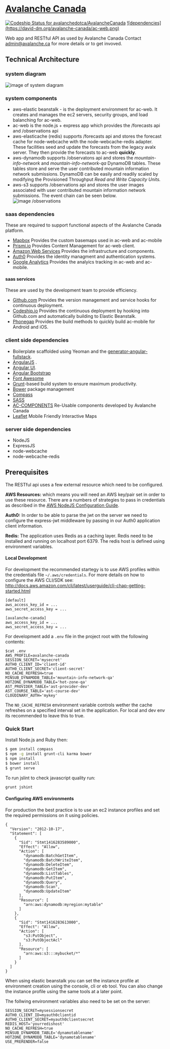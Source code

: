 # [Avalanche Canada](https://github.com/avalanchedotca/AvalancheCanada.git) 

[![Codeship Status for avalanchedotca/AvalancheCanada](https://www.codeship.io/projects/174bbac0-1b8b-0132-59d0-32ae1850d3a7/status)](https://www.codeship.io/projects/34957)
[![dependencies] (https://david-dm.org/avalanche-canada/ac-web.png)](https://david-dm.org/)

Web app and RESTful API as used by Avalanche Canada 
Contact admin@avalanche.ca for more details or to get invoved.  


## Technical Architecture

### system diagram
![image of system diagram](/docs/images/systems-diagram.png?raw=true)

### system components
* aws-elastic beanstalk - is the deployment environment for ac-web.  It creates and manages the ec2 servers, security groups, and load balanching for ac-web.  
* ac-web is the node.js + express app which provides the /forecasts api and /observations api
* aws-elasticache (redis) supports /forecasts api and stores the forecast cache for node-webcache with the node-webcache-redis adapter.  These facilities seed and update the forecasts from the legacy avalx server.  They then provide the forecasts to ac-web **quickly**.  
* aws-dynamodb supports /observatons api and stores the *mountain-info-network* and *mountain-info-network-qa* DynamoDB tables.  These tables store and serve the user contributed mountain information network submissions.  DynamoDB can be easily and readily scaled by modifying the Provisioned Throughput *Read and Write Capacity Units.*
* aws-s3 supports /observations api and stores the user images associated with user contributed mountain information network submissions.  The event chain can be seen below. 
![image /observations](/docs/images/observations.png?raw=true)

### saas dependencies
These are required to support functional aspects of the Avalanche Canada platform.
* [Mapbox](https://www.mapbox.com/) Provides the custom basemaps used in ac-web and ac-mobile
* [Prismi.io](https://prismic.io/) Provides Content Management for ac-web client.
* [Amazon Web Services](https://aws.amazon.com) Provides the infrastructure and components.
* [Auth0](http://auth0.com) Provides the identity managment and authentication systems. 
* [Google Analytics](https://www.google.com/analytics/) Provides the analyics tracking in ac-web and ac-mobile.

#### saas services
These are used by the development team to provide efficiency.  
* [Github.com](https://github.com) Provides the version management and service hooks for continuous deployment.
* [Codeship.io](codeship.io) Provides the continuous deployment by hooking into Github.com and automatically building to Elastic Beanstalk. 
* [Phonegap](https://build.phonegap.com) Provides the build methods to quickly build ac-mobile for Android and iOS. 


### client side dependencies
* Boilerplate scaffolded using Yeoman and the [generator-angular-fullstack](https://github.com/DaftMonk/generator-angular-fullstack).   
* [AngularJS](http://angularjs.org) .
* [Angular UI](http://angular-ui.github.io).  
* [Angular Bootstrap](http://angular-ui.github.io/bootstrap)
* [Font Awesome](http://fortawesome.github.com/Font-Awesome)  
* [Grunt](http://gruntjs.org)-based build system to ensure maximum productivity.  
* [Bower](http://bower.io/) package management
* [Compass](http://compass-style.org/)  
* [SASS](http://sass-lang.com/) 
* [AC-COMPONENTS](https://github.com/avalanche-canada/ac-components) Re-Usable components developed by Avalanche Canada
* [Leaflet](http://leafletjs.com/) Mobile Friendly Interactive Maps

### server side dependencies
* NodeJS
* ExpressJS
* node-webcache
* node-webcache-redis

## Prerequisites
The RESTful api uses a few external resource which need to be configured.

**AWS Resources:** which means you will need an AWS key/pair set in order to use these resource. There are a numbers of strategies to pass in credentials as described in the [AWS NodeJS Configuration Guide](http://docs.aws.amazon.com/AWSJavaScriptSDK/guide/node-configuring.html).

**Auth0:**
In order to be able to parse the jwt on the server we need to configure the express-jwt middleware by passing in our Auth0 application client information. 

**Redis:**
The application uses Redis as a caching layer. Redis need to be installed and running on localhost port 6379. The redis host is defined using environment variables.


#### Local Development
For development the recommended startegy is to use AWS profiles within the credentials file ``~/.aws/credentials``. For more details on how to configure the AWS CLI/SDK see: http://docs.aws.amazon.com/cli/latest/userguide/cli-chap-getting-started.html

````
[default]
aws_access_key_id = ...
aws_secret_access_key = ...

[avalanche-canada]
aws_access_key_id = ...
aws_secret_access_key = ...

````

For development add a ``.env`` file in the project root with the following contents:

```
$cat .env
AWS_PROFILE=avalanche-canada
SESSION_SECRET='mysecret'
AUTH0_CLIENT_ID='client-id'
AUTH0_CLIENT_SECRET='client-secret'
NO_CACHE_REFRESH=true
MINSUB_DYNAMODB_TABLE='mountain-info-network-qa'
HOTZONE_DYNAMODB_TABLE='hot-zone-qa'
AST_PROVIDER_TABLE='ast-provider-dev'
AST_COURSE_TABLE='ast-course-dev'
CLOUDINARY_AUTH='mykey'
```

The ``NO_CACHE_REFRESH`` environment variable controls wether the cache refreshes on a specified interval set in the application. For local and dev env its recommended to leave this to true.

### Quick Start

Install Node.js and Ruby then:

````sh
$ gem install compass
$ npm -g install grunt-cli karma bower 
$ npm install
$ bower install
$ grunt serve
````

To run jslint to check javascript quality run:
````sh
grunt jshint
````

#### Configuring AWS environments

For production the best practice is to use an ec2 instance profiles and set the required permissions on it using policies.

````
{
  "Version": "2012-10-17",
  "Statement": [
    {
      "Sid": "Stmt1416283589000",
      "Effect": "Allow",
      "Action": [
        "dynamodb:BatchGetItem",
        "dynamodb:BatchWriteItem",
        "dynamodb:DeleteItem",
        "dynamodb:GetItem",
        "dynamodb:ListTables",
        "dynamodb:PutItem",
        "dynamodb:Query",
        "dynamodb:Scan",
        "dynamodb:UpdateItem"
      ],
      "Resource": [
        "arn:aws:dynamodb:myregion:mytable"
      ]
    },
    {
      "Sid": "Stmt1416283613000",
      "Effect": "Allow",
      "Action": [
        "s3:PutObject",
        "s3:PutObjectAcl"
      ],
      "Resource": [
        "arn:aws:s3:::mybucket/*"
      ]
    }
  ]
}
````
When using elastic beanstalk you can set the instance profile at environment creation using the console, cli or eb tool. You can also change the instance profile using the same tools at a later point.

The follwing environment variables also need to be set on the server:

````
SESSION_SECRET=mysessionsecret
AUTH0_CLIENT_ID=myauth0clientid
AUTH0_CLIENT_SECRET=myauth0clientsecret
REDIS_HOST='yourredishost'
NO_CACHE_REFRESH=true
MINSUB_DYNAMODB_TABLE='dynamotablename'
HOTZONE_DYNAMODB_TABLE='dynamotablename'
USE_PRERENDER=false
````

